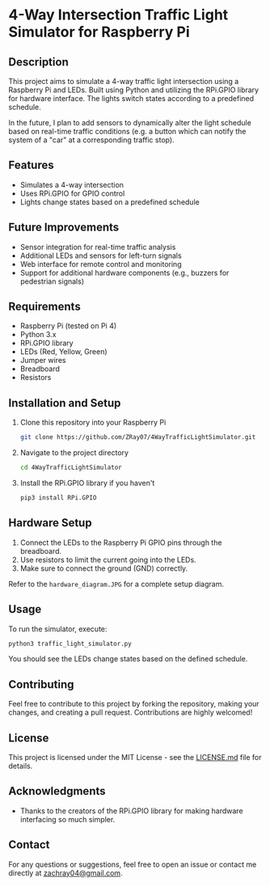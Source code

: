 # 4-Way Intersection Traffic Light Simulator for Raspberry Pi

## Description

This project aims to simulate a 4-way traffic light intersection using a Raspberry Pi and LEDs. Built using Python and utilizing the RPi.GPIO library for hardware interface. The lights switch states according to a predefined schedule.

In the future, I plan to add sensors to dynamically alter the light schedule based on real-time traffic conditions (e.g. a button which can notify the system of a "car" at a corresponding traffic stop).

## Features

- Simulates a 4-way intersection
- Uses RPi.GPIO for GPIO control
- Lights change states based on a predefined schedule

## Future Improvements

- Sensor integration for real-time traffic analysis
- Additional LEDs and sensors for left-turn signals
- Web interface for remote control and monitoring
- Support for additional hardware components (e.g., buzzers for pedestrian signals)

## Requirements

- Raspberry Pi (tested on Pi 4)
- Python 3.x
- RPi.GPIO library
- LEDs (Red, Yellow, Green)
- Jumper wires
- Breadboard
- Resistors

## Installation and Setup

1. Clone this repository into your Raspberry Pi
   ```bash
   git clone https://github.com/ZRay07/4WayTrafficLightSimulator.git
   ```
2. Navigate to the project directory
   ```bash
   cd 4WayTrafficLightSimulator
   ```
3. Install the RPi.GPIO library if you haven't
   ```bash
   pip3 install RPi.GPIO
   ```

## Hardware Setup

1. Connect the LEDs to the Raspberry Pi GPIO pins through the breadboard.
2. Use resistors to limit the current going into the LEDs.
3. Make sure to connect the ground (GND) correctly.

Refer to the `hardware_diagram.JPG` for a complete setup diagram.

## Usage

To run the simulator, execute:

```bash
python3 traffic_light_simulator.py
```

You should see the LEDs change states based on the defined schedule.

## Contributing

Feel free to contribute to this project by forking the repository, making your changes, and creating a pull request. Contributions are highly welcomed!

## License

This project is licensed under the MIT License - see the [LICENSE.md](LICENSE.md) file for details.

## Acknowledgments

- Thanks to the creators of the RPi.GPIO library for making hardware interfacing so much simpler.

## Contact

For any questions or suggestions, feel free to open an issue or contact me directly at [zachray04@gmail.com](mailto:zachray04@gmail.com).
